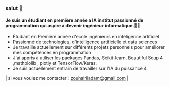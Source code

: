 ### salut 👋

 

#### Je suis un étudiant en première année a IA institut passionné de programmation qui aspire à devenir ingénieur informatique.🧑‍💻

- Étudiant en Première année d'ecole ingénieurs en inteligence artificiel
- Passionné de technologies, d'intelligence artificielle et data sciences 
- Je travaille actuellement sur différents projets personnels pour améliorer mes compétences en programmation
- J'ai appris à utiliser les packages Pandas, Scikit-learn, Beautiful Soup 4 ,mathplolib , plotly et TensorFlow/Keras.
- Je suis actuellement entrain de travailler sur l'IA du puissance 4

| si vous voulez me contacter : zouhairiiadam@gmail.com |

